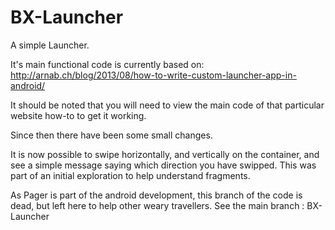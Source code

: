 # BX-Launcher
A simple Launcher. 

It's main functional code is currently based on: http://arnab.ch/blog/2013/08/how-to-write-custom-launcher-app-in-android/

It should be noted that you will need to view the main code of that particular website how-to to get it working.

Since then there have been some small changes. 

It is now possible to swipe horizontally, and vertically on the container, and see a simple message saying which direction you have swipped. This was part of an initial exploration to help understand fragments.

As Pager is part of the android development, this branch of the code is dead, but left here to help other weary travellers. See the main branch : BX-Launcher
